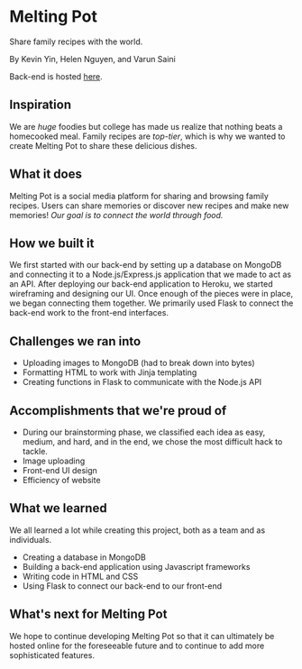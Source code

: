 # Melting Pot

Share family recipes with the world.

By Kevin Yin, Helen Nguyen, and Varun Saini

Back-end is hosted [here](https://melting-pot-backend.herokuapp.com/).


## Inspiration
We are _huge_ foodies but college has made us realize that nothing beats a homecooked meal. Family recipes are _top-tier_, which is why we wanted to create Melting Pot to share these delicious dishes. 

## What it does
Melting Pot is a social media platform for sharing and browsing family recipes. Users can share memories or discover new recipes and make new memories! _Our goal is to connect the world through food._

## How we built it
We first started with our back-end by setting up a database on MongoDB and connecting it to a Node.js/Express.js application that we made to act as an API. After deploying our back-end application to Heroku, we started wireframing and designing our UI. Once enough of the pieces were in place, we began connecting them together. We primarily used Flask to connect the back-end work to the front-end interfaces. 

## Challenges we ran into
- Uploading images to MongoDB (had to break down into bytes)
- Formatting HTML to work with Jinja templating
- Creating functions in Flask to communicate with the Node.js API

## Accomplishments that we're proud of
- During our brainstorming phase, we classified each idea as easy, medium, and hard, and in the end, we chose the most difficult hack to tackle. 
- Image uploading
- Front-end UI design
- Efficiency of website

## What we learned
We all learned a lot while creating this project, both as a team and as individuals. 
- Creating a database in MongoDB
- Building a back-end application using Javascript frameworks
- Writing code in HTML and CSS
- Using Flask to connect our back-end to our front-end

## What's next for Melting Pot
We hope to continue developing Melting Pot so that it can ultimately be hosted online for the foreseeable future and to continue to add more sophisticated features.
